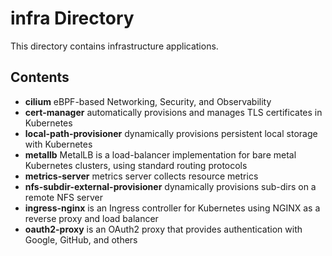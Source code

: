 # infra Directory

This directory contains infrastructure applications.

## Contents

- **cilium** eBPF-based Networking, Security, and Observability
- **cert-manager** automatically provisions and manages TLS certificates in Kubernetes
- **local-path-provisioner** dynamically provisions persistent local storage with Kubernetes
- **metallb** MetalLB is a load-balancer implementation for bare metal Kubernetes clusters, using standard routing protocols
- **metrics-server** metrics server collects resource metrics
- **nfs-subdir-external-provisioner** dynamically provisions sub-dirs on a remote NFS server
- **ingress-nginx** is an Ingress controller for Kubernetes using NGINX as a reverse proxy and load balancer
- **oauth2-proxy** is an OAuth2 proxy that provides authentication with Google, GitHub, and others
